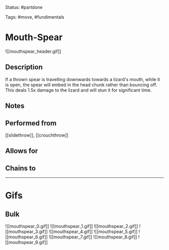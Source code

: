 Status: #partdone

Tags: #move, #fundimentals

# Mouth-Spear
![[mouthspear_header.gif]]
## Description
If a thrown spear is travelling downwards towards a lizard's mouth, while it is open, the spear will embed in the head chunk rather than bouncing off. This deals 1.5x damage to the lizard and will stun it for significant time.

## Notes


## Performed from
[[slidethrow]], [[crouchthrow]]

## Allows for


## Chains to


___
# Gifs
## Bulk
![[mouthspear_0.gif]]
![[mouthspear_1.gif]]
![[mouthspear_2.gif]]
![[mouthspear_3.gif]]
![[mouthspear_4.gif]]
![[mouthspear_5.gif]]
![[mouthspear_6.gif]]
![[mouthspear_7.gif]]
![[mouthspear_8.gif]]
![[mouthspear_9.gif]]